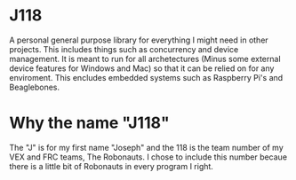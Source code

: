 # J118
A personal general purpose library for everything I might need in other projects. This includes things such as concurrency and device management. It is meant to run for all archetectures (Minus some external device features for Windows and Mac) so that it can be relied on for any enviroment. This encludes embedded systems such as Raspberry Pi's and Beaglebones.

# Why the name "J118"
The "J" is for my first name "Joseph" and the 118 is the team number of my VEX and FRC teams, The Robonauts. I chose to include this number becaue there is a little bit of Robonauts in every program I right.


